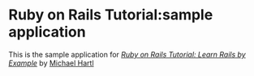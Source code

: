 # Ruby on Rails Tutorial:sample application
This is the sample application for
[*Ruby on Rails Tutorial: Learn Rails by Example*](http://railstutorial.org/) by [Michael Hartl](http://michaelhart.com/)